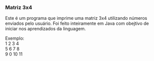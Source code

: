 ### Matriz 3x4
Este é um programa que imprime uma matriz 3x4 utilizando números enviados pelo usuário. Foi feito inteiramente em Java com obejtivo de iniciar nos aprendizados da linguagem.

Exemplo:  
1 2 3 4  
5 6 7 8  
9 0 10 11
